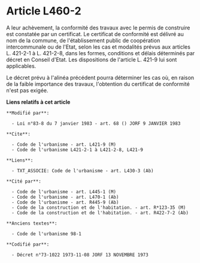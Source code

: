 # Article L460-2

A leur achèvement, la conformité des travaux avec le permis de construire est constatée par un certificat. Le certificat de
conformité est délivré au nom de la commune, de l'établissement public de coopération intercommunale ou de l'Etat, selon les
cas et modalités prévus aux articles L. 421-2-1 à L. 421-2-8, dans les formes, conditions et délais déterminés par décret en
Conseil d'Etat. Les dispositions de l'article L. 421-9 lui sont applicables.

Le décret prévu à l'alinéa précédent pourra déterminer les cas où, en raison de la faible importance des travaux, l'obtention
du certificat de conformité n'est pas exigée.

**Liens relatifs à cet article**

	**Modifié par**:

	  - Loi n°83-8 du 7 janvier 1983 - art. 68 () JORF 9 JANVIER 1983

	**Cite**:

	  - Code de l'urbanisme - art. L421-9 (M)
	  - Code de l'urbanisme L421-2-1 à L421-2-8, L421-9

	**Liens**:

	  - TXT_ASSOCIE: Code de l'urbanisme - art. L430-3 (Ab)

	**Cité par**:

	  - Code de l'urbanisme - art. L445-1 (M)
	  - Code de l'urbanisme - art. L470-1 (Ab)
	  - Code de l'urbanisme - art. R445-9 (Ab)
	  - Code de la construction et de l'habitation. - art. R*123-35 (M)
	  - Code de la construction et de l'habitation. - art. R422-7-2 (Ab)

	**Anciens textes**:

	  - Code de l'urbanisme 98-1

	**Codifié par**:

	  - Décret n°73-1022 1973-11-08 JORF 13 NOVEMBRE 1973
